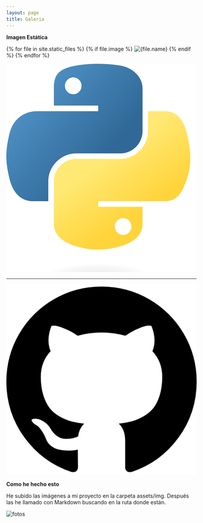 ```yaml
---
layout: page
title: Galeria
---
```


**Imagen Estática**

{% for file in site.static_files %}
    {% if file.image %}
        <img src="{{file.path}}" alt="{file.name}">
    {% endif %}
{% endfor %}



![Image](/assets/img/python.png)

----------------------------
![Image](/assets/img/github.png)



**Como he hecho esto**

He subido las imágenes a mi proyecto en la carpeta assets/img. Después las he llamado con Markdown buscando en la ruta donde están.

![fotos](https://images2.imgbox.com/42/f9/YSlonYRP_o.jpg)